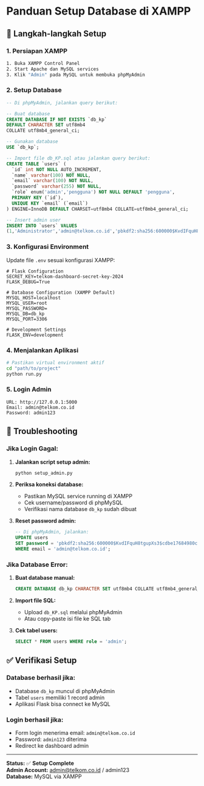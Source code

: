 # Panduan Setup Database di XAMPP

## 🚀 Langkah-langkah Setup

### 1. Persiapan XAMPP
```bash
1. Buka XAMPP Control Panel
2. Start Apache dan MySQL services
3. Klik "Admin" pada MySQL untuk membuka phpMyAdmin
```

### 2. Setup Database
```sql
-- Di phpMyAdmin, jalankan query berikut:

-- Buat database
CREATE DATABASE IF NOT EXISTS `db_kp` 
DEFAULT CHARACTER SET utf8mb4 
COLLATE utf8mb4_general_ci;

-- Gunakan database
USE `db_kp`;

-- Import file db_KP.sql atau jalankan query berikut:
CREATE TABLE `users` (
  `id` int NOT NULL AUTO_INCREMENT,
  `name` varchar(100) NOT NULL,
  `email` varchar(100) NOT NULL,
  `password` varchar(255) NOT NULL,
  `role` enum('admin','pengguna') NOT NULL DEFAULT 'pengguna',
  PRIMARY KEY (`id`),
  UNIQUE KEY `email` (`email`)
) ENGINE=InnoDB DEFAULT CHARSET=utf8mb4 COLLATE=utf8mb4_general_ci;

-- Insert admin user
INSERT INTO `users` VALUES 
(1,'Administrator','admin@telkom.co.id','pbkdf2:sha256:600000$KvdIFquH8tgupXs3$cdbe17684980c07ca70b9edff6db949969e53618b01b6cffcae03259df080706','admin');
```

### 3. Konfigurasi Environment
Update file `.env` sesuai konfigurasi XAMPP:
```env
# Flask Configuration
SECRET_KEY=telkom-dashboard-secret-key-2024
FLASK_DEBUG=True

# Database Configuration (XAMPP Default)
MYSQL_HOST=localhost
MYSQL_USER=root
MYSQL_PASSWORD=
MYSQL_DB=db_kp
MYSQL_PORT=3306

# Development Settings
FLASK_ENV=development
```

### 4. Menjalankan Aplikasi
```bash
# Pastikan virtual environment aktif
cd "path/to/project"
python run.py
```

### 5. Login Admin
```
URL: http://127.0.0.1:5000
Email: admin@telkom.co.id
Password: admin123
```

## 🔧 Troubleshooting

### Jika Login Gagal:
1. **Jalankan script setup admin:**
   ```bash
   python setup_admin.py
   ```

2. **Periksa koneksi database:**
   - Pastikan MySQL service running di XAMPP
   - Cek username/password di phpMySQL
   - Verifikasi nama database `db_kp` sudah dibuat

3. **Reset password admin:**
   ```sql
   -- Di phpMyAdmin, jalankan:
   UPDATE users 
   SET password = 'pbkdf2:sha256:600000$KvdIFquH8tgupXs3$cdbe17684980c07ca70b9edff6db949969e53618b01b6cffcae03259df080706' 
   WHERE email = 'admin@telkom.co.id';
   ```

### Jika Database Error:
1. **Buat database manual:**
   ```sql
   CREATE DATABASE db_kp CHARACTER SET utf8mb4 COLLATE utf8mb4_general_ci;
   ```

2. **Import file SQL:**
   - Upload `db_KP.sql` melalui phpMyAdmin
   - Atau copy-paste isi file ke SQL tab

3. **Cek tabel users:**
   ```sql
   SELECT * FROM users WHERE role = 'admin';
   ```

## ✅ Verifikasi Setup

### Database berhasil jika:
- Database `db_kp` muncul di phpMyAdmin
- Tabel `users` memiliki 1 record admin
- Aplikasi Flask bisa connect ke MySQL

### Login berhasil jika:
- Form login menerima email: `admin@telkom.co.id`
- Password: `admin123` diterima
- Redirect ke dashboard admin

---

**Status:** ✅ **Setup Complete**  
**Admin Account:** admin@telkom.co.id / admin123  
**Database:** MySQL via XAMPP
